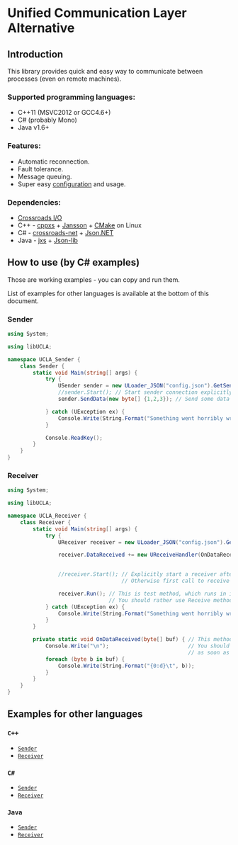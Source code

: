 # Unified Communication Layer Alternative

## Introduction

This library provides quick and easy way to communicate between processes (even on remote machines).

### Supported programming languages:

* C++11 (MSVC2012 or GCC4.6+)
* C# (probably Mono)
* Java v1.6+

### Features:

* Automatic reconnection.
* Fault tolerance.
* Message queuing.
* Super easy [configuration](https://github.com/mszubart/UCLA/blob/master/doc/Config.md) and usage.

### Dependencies:

* [Crossroads I/O](http://www.crossroads.io/)
* C++ - [cppxs](https://github.com/250bpm/cppxs) + [Jansson](http://www.digip.org/jansson/) + [CMake](http://www.cmake.org/) on Linux
* C# - [crossroads-net](https://github.com/jgoz/crossroads-net) + [Json.NET](http://james.newtonking.com/projects/json-net.aspx)
* Java - [jxs](https://github.com/gonzus/jxs) + [Json-lib](http://json-lib.sourceforge.net/)

## How to use (by C# examples)
Those are working examples - you can copy and run them.

List of examples for other languages is available at the bottom of this document.

### Sender

``` C#
using System;

using libUCLA;

namespace UCLA_Sender {
    class Sender {
        static void Main(string[] args) {
            try {
                USender sender = new ULoader_JSON("config.json").GetSender("output1"); // Create sender object, using specified configuration, 
                //sender.Start(); // Start sender connection explicitly. 
                sender.SendData(new byte[] {1,2,3}); // Send some data | also starts connection if sender connection was not started

            } catch (UException ex) {
                Console.Write(String.Format("Something went horribly wrong:\n\t{0}\n", ex.Message));
            }

            Console.ReadKey();
        }
    }
}
```

### Receiver

``` C#
using System;

using libUCLA;

namespace UCLA_Receiver {
    class Receiver {
        static void Main(string[] args) {
            try {
                UReceiver receiver = new ULoader_JSON("config.json").GetReceiver("input1"); // Create receiver object from configuration.

                receiver.DataReceived += new UReceiveHandler(OnDataReceived); // Before start, you should bind your event handler.
                                                                              // Otherwise you could loose some data.

                //receiver.Start(); // Explicitly start a receiver after binding a handler.
                                    // Otherwise first call to receive will do it for you.

                receiver.Run(); // This is test method, which runs in infinite loop.
                                // You should rather use Receive method in a real application.
            } catch (UException ex) {
                Console.Write(String.Format("Something went horribly wrong:\n\t{0}\n", ex.Message));
            }
        }

        private static void OnDataReceived(byte[] buf) { // This method is called whenever receiver receives a message.
            Console.Write("\n");                         // You should remember that this method must return 
                                                         // as soon as possible for best performance.
            foreach (byte b in buf) {
                Console.Write(String.Format("{0:d}\t", b));
            }
        }
    }
}
```

## Examples for other languages

### `C++`
* [`Sender`](https://github.com/mszubart/UCLA/blob/master/cpp/UCLA/UCLA_Sender/UCLA_Sender.cpp)
* [`Receiver`](https://github.com/mszubart/UCLA/blob/master/cpp/UCLA/UCLA_Receiver/UCLA_Receiver.cpp)

### `C#`
* [`Sender`](https://github.com/mszubart/UCLA/blob/master/cs/UCLA/UCLA_Sender/Sender.cs)
* [`Receiver`](https://github.com/mszubart/UCLA/blob/master/cs/UCLA/UCLA_Receiver/Receiver.cs)

### `Java`
* [`Sender`](https://github.com/mszubart/UCLA/blob/master/java/UCLA_Sender/src/UCLA_Sender/Sender.java)
* [`Receiver`](https://github.com/mszubart/UCLA/blob/master/java/UCLA_Receiver/src/UCLA_Receiver/Receiver.java)
